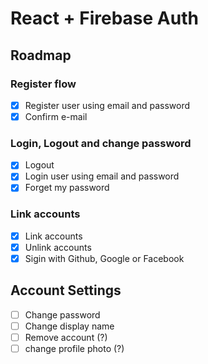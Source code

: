 # React + Firebase Auth

## Roadmap

### Register flow
- [x] Register user using email and password
- [x] Confirm e-mail

### Login, Logout and change password
- [x] Logout
- [x] Login user using email and password
- [x] Forget my password

### Link accounts
- [x] Link accounts
- [x] Unlink accounts
- [x] Sigin with Github, Google or Facebook

## Account Settings
- [ ] Change password
- [ ] Change display name
- [ ] Remove account (?)
- [ ] change profile photo (?)